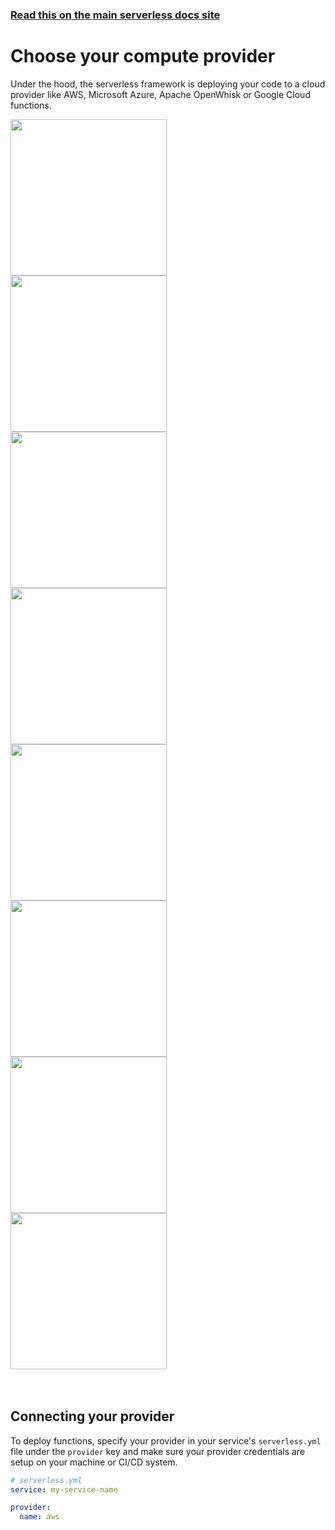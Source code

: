 <!--
title: Serverless - Infrastructure & Compute Providers
menuText: Providers
layout: Doc
-->

<!-- DOCS-SITE-LINK:START automatically generated  -->
### [Read this on the main serverless docs site](https://www.serverless.com/framework/docs/providers/)
<!-- DOCS-SITE-LINK:END -->

# Choose your compute provider

Under the hood, the serverless framework is deploying your code to a cloud provider like AWS, Microsoft Azure, Apache OpenWhisk or Google Cloud functions.

<div class="providersSections">
  <div class="providerSection">
    <div class="providerSectionHeader">
      <a href="./aws/">
        <img src="https://s3-us-west-2.amazonaws.com/assets.site.serverless.com/images/docs/aws-logo.svg" width="250" draggable="false" class='aws-logo' />
      </a>
    </div>
  </div>
  <div class="providerSection">
    <div class="providerSectionHeader">
      <a href="./azure/">
        <img src="https://s3-us-west-2.amazonaws.com/assets.site.serverless.com/images/docs/azure-logo.svg" width="250" draggable="false" class='azure-logo'/>
      </a>
    </div>
  </div>
  <div class="providerSection">
    <div class="providerSectionHeader">
      <a href="./openwhisk/">
        <img src="https://s3-us-west-2.amazonaws.com/assets.site.serverless.com/images/docs/openwhisk-logo.svg" width="250" draggable="false" class='openwhisk-logo'/>
      </a>
    </div>
  </div>
  <div class="providerSection">
    <div class="providerSectionHeader">
      <a href="./google/">
        <img src="https://s3-us-west-2.amazonaws.com/assets.site.serverless.com/images/docs/google-logo.png" width="250" draggable="false" class='google-logo'/>
      </a>
    </div>
  </div>
  <div class="providerSection">
    <div class="providerSectionHeader">
      <a href="./kubeless/">
        <img src="https://s3-us-west-2.amazonaws.com/assets.site.serverless.com/images/docs/kubeless-logo.svg" width="250" draggable="false" class='kubeless-logo'/>
      </a>
    </div>
  </div>
  <div class="providerSection">
    <div class="providerSectionHeader">
      <a href="./spotinst/">
        <img src="https://s3-us-west-2.amazonaws.com/assets.site.serverless.com/images/docs/spotinst-logo.svg" width="250" draggable="false" class='spotinst-logo'/>
      </a>
    </div>
  </div>
  <div class="providerSection">
    <div class="providerSectionHeader">
      <a href="./fn/">
        <img src="https://s3-us-west-2.amazonaws.com/assets.site.serverless.com/images/docs/fn-logo.svg" width="250" draggable="false" class='fn-logo'/>
      </a>
    </div>
  </div>
  <div class="providerSection">
    <div class="providerSectionHeader">
      <a href="./cloudflare/">
        <img src="https://s3-us-west-2.amazonaws.com/assets.site.serverless.com/images/docs/cloudflare-logo.svg" width="250" draggable="false" class='cloudflare-logo'/>
      </a>
    </div>
  </div>

</div>
<br/>
<br/>

## Connecting your provider

To deploy functions, specify your provider in your service's `serverless.yml` file under the `provider` key and make sure your provider credentials are setup on your machine or CI/CD system.

```yml
# serverless.yml
service: my-service-name

provider:
  name: aws
```
